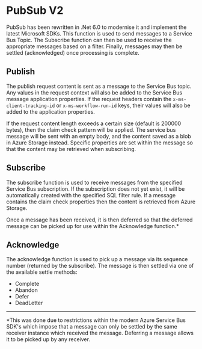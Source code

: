 # PubSub V2

PubSub has been rewritten in .Net 6.0 to modernise it and implement the latest Microsoft SDKs. This function is used to send messages to a Service Bus Topic. The Subscribe function can then be used to receive the appropriate messages based on a filter. Finally, messages may then be settled (acknowledged) once processing is complete.

## Publish

The publish request content is sent as a message to the Service Bus topic. Any values in the request context will also be added to the Service Bus message application properties. If the request headers contain the `x-ms-client-tracking-id` or `x-ms-workflow-run-id` keys, their values will also be added to the application properties.

If the request content length exceeds a certain size (default is 200000 bytes), then the claim check pattern will be applied. The service bus message will be sent with an empty body, and the content saved as a blob in Azure Storage instead. Specific properties are set within the message so that the content may be retrieved when subscribing.

## Subscribe

The subscribe function is used to receive messages from the specified Service Bus subscription. If the subscription does not yet exist, it will be automatically created with the specified SQL filter rule. If a message contains the claim check properties then the content is retrieved from Azure Storage.

Once a message has been received, it is then deferred so that the deferred message can be picked up for use within the Acknowledge function.*

## Acknowledge

The acknowledge function is used to pick up a message via its sequence number (returned by the subscribe). The message is then settled via one of the available settle methods:

- Complete
- Abandon
- Defer
- DeadLetter

---


*This was done due to restrictions within the modern Azure Service Bus SDK's which impose that a message can only be settled by the same receiver instance which received the message. Deferring a message allows it to be picked up by any receiver.
